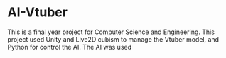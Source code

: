 # AI-Vtuber

This is a final year project for Computer Science and Engineering. 
This project used Unity and Live2D cubism to manage the Vtuber model, and Python for control the AI.
The AI was used
